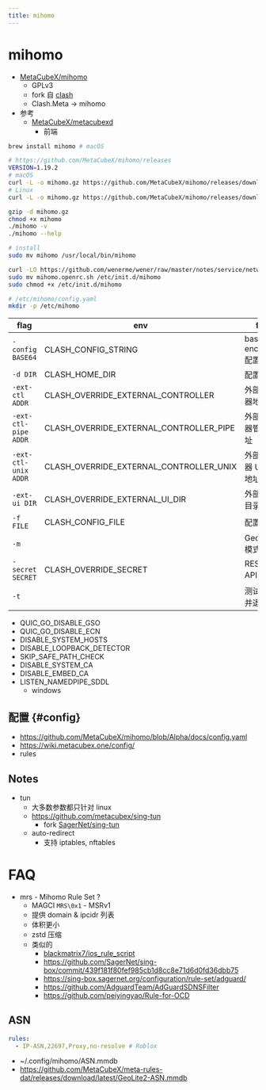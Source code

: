 ```yaml
---
title: mihomo
---
```


# mihomo

- [MetaCubeX/mihomo](https://github.com/MetaCubeX/mihomo/tree/Alpha)
  - GPLv3
  - fork 自 [clash](../clash/README.md)
  - Clash.Meta -> mihomo
- 参考
  - [MetaCubeX/metacubexd](https://github.com/MetaCubeX/metacubexd)
    - 前端

```bash
brew install mihomo # macOS

# https://github.com/MetaCubeX/mihomo/releases
VERSION=1.19.2
# macOS
curl -L -o mihomo.gz https://github.com/MetaCubeX/mihomo/releases/download/v${VERSION}/mihomo-darwin-arm64-v${VERSION}.gz
# Linux
curl -L -o mihomo.gz https://github.com/MetaCubeX/mihomo/releases/download/v${VERSION}/mihomo-linux-amd64-compatible-v${VERSION}.gz

gzip -d mihomo.gz
chmod +x mihomo
./mihomo -v
./mihomo --help

# install
sudo mv mihomo /usr/local/bin/mihomo

curl -LO https://github.com/wenerme/wener/raw/master/notes/service/network/proxy/clash/mihomo.openrc.sh
sudo mv mihomo.openrc.sh /etc/init.d/mihomo
sudo chmod +x /etc/init.d/mihomo

# /etc/mihomo/config.yaml
mkdir -p /etc/mihomo
```

| flag                 | env                                     | for                     |
| -------------------- | --------------------------------------- | ----------------------- |
| `-config BASE64`     | CLASH_CONFIG_STRING                     | base64-encoded 配置内容 |
| `-d DIR`             | CLASH_HOME_DIR                          | 配置目录                |
| `-ext-ctl ADDR`      | CLASH_OVERRIDE_EXTERNAL_CONTROLLER      | 外部控制器地址          |
| `-ext-ctl-pipe ADDR` | CLASH_OVERRIDE_EXTERNAL_CONTROLLER_PIPE | 外部控制器管道地址      |
| `-ext-ctl-unix ADDR` | CLASH_OVERRIDE_EXTERNAL_CONTROLLER_UNIX | 外部控制器 Unix 地址    |
| `-ext-ui DIR`        | CLASH_OVERRIDE_EXTERNAL_UI_DIR          | 外部 UI 目录            |
| `-f FILE`            | CLASH_CONFIG_FILE                       | 配置文件                |
| `-m`                 |                                         | GeoData 模式            |
| `-secret SECRET`     | CLASH_OVERRIDE_SECRET                   | RESTful API 密钥        |
| `-t`                 |                                         | 测试配置并退出          |

- QUIC_GO_DISABLE_GSO
- QUIC_GO_DISABLE_ECN
- DISABLE_SYSTEM_HOSTS
- DISABLE_LOOPBACK_DETECTOR
- SKIP_SAFE_PATH_CHECK
- DISABLE_SYSTEM_CA
- DISABLE_EMBED_CA
- LISTEN_NAMEDPIPE_SDDL
  - windows

## 配置 {#config}

- https://github.com/MetaCubeX/mihomo/blob/Alpha/docs/config.yaml
- https://wiki.metacubex.one/config/
- rules

## Notes

- tun
  - 大多数参数都只针对 linux
  - https://github.com/metacubex/sing-tun
    - fork [SagerNet/sing-tun](https://github.com/SagerNet/sing-tun)
  - auto-redirect
    - 支持 iptables, nftables

# FAQ

- mrs - Mihomo Rule Set ?
  - MAGCI `MRS\0x1` - MSRv1
  - 提供 domain & ipcidr 列表
  - 体积更小
  - zstd 压缩
  - 类似的
    - [blackmatrix7/ios_rule_script](https://github.com/blackmatrix7/ios_rule_script)
    - https://github.com/SagerNet/sing-box/commit/439f181f80fef985cb1d8cc8e71d6d0fd36dbb75
    - https://sing-box.sagernet.org/configuration/rule-set/adguard/
    - https://github.com/AdguardTeam/AdGuardSDNSFilter
    - https://github.com/peiyingyao/Rule-for-OCD

## ASN

```yaml
rules:
  - IP-ASN,22697,Proxy,no-resolve # Roblox
```

- ~/.config/mihomo/ASN.mmdb
- https://github.com/MetaCubeX/meta-rules-dat/releases/download/latest/GeoLite2-ASN.mmdb
